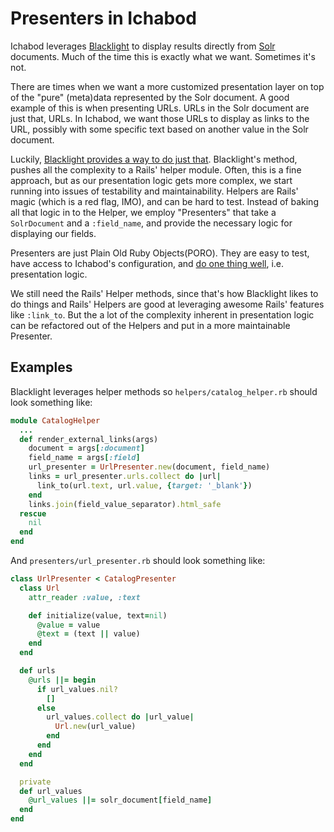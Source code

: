# Presenters in Ichabod

Ichabod leverages [Blacklight](https://github.com/projectblacklight/blacklight)
to display results directly from [Solr](http://lucene.apache.org/solr/) documents.
Much of the time this is exactly what we want. Sometimes it's not.

There are times when we want a more customized presentation layer on top of the "pure"
(meta)data represented by the Solr document. A good example of this is when presenting URLs.
URLs in the Solr document are just that, URLs. In Ichabod, we want those URLs to display
as links to the URL, possibly with some specific text based on another value in the Solr document.

Luckily, [Blacklight provides a way to do just that](https://github.com/projectblacklight/blacklight/wiki/Blacklight-configuration#using-a-helper-method-to-render-the-value).
Blacklight's method, pushes all the complexity to a Rails' helper module.
Often, this is a fine approach, but as our presentation logic gets more complex, we start running
into issues of testability and maintainability.  Helpers are Rails' magic (which is a red flag, IMO),
and can be hard to test. Instead of baking all that logic in to the Helper, we employ "Presenters" that
take a `SolrDocument` and a `:field_name`, and provide the necessary logic for displaying our fields.

Presenters are just Plain Old Ruby Objects(PORO). They are easy to test, have access to Ichabod's configuration, 
and [do one thing well](http://en.wikipedia.org/wiki/Single_responsibility_principle), i.e. presentation logic.

We still need the Rails' Helper methods, since that's how Blacklight likes to do things and Rails' Helpers are good at leveraging
awesome Rails' features like `:link_to`. But the a lot of the complexity inherent in presentation logic can be refactored out of
the Helpers and put in a more maintainable Presenter.

## Examples
Blacklight leverages helper methods so `helpers/catalog_helper.rb` should look something like:

```ruby
module CatalogHelper
  ...
  def render_external_links(args)
    document = args[:document]
    field_name = args[:field]
    url_presenter = UrlPresenter.new(document, field_name)
    links = url_presenter.urls.collect do |url|
      link_to(url.text, url.value, {target: '_blank'})
    end
    links.join(field_value_separator).html_safe
  rescue
    nil
  end
end
```

And `presenters/url_presenter.rb` should look something like:

```ruby
class UrlPresenter < CatalogPresenter
  class Url
    attr_reader :value, :text

    def initialize(value, text=nil)
      @value = value
      @text = (text || value)
    end
  end

  def urls
    @urls ||= begin
      if url_values.nil?
        []
      else
        url_values.collect do |url_value|
          Url.new(url_value)
        end
      end
    end
  end

  private
  def url_values
    @url_values ||= solr_document[field_name]
  end
end

